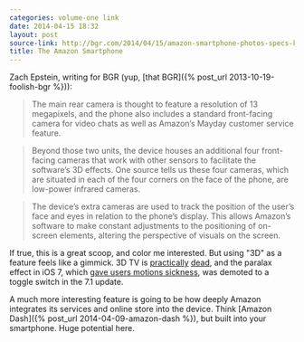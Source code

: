```yaml
---
categories: volume-one link
date: 2014-04-15 18:32
layout: post
source-link: http://bgr.com/2014/04/15/amazon-smartphone-photos-specs-kindle-phone-exclusive/
title: The Amazon Smartphone
---
```

Zach Epstein, writing for BGR (yup, [that BGR]({% post_url 2013-10-19-foolish-bgr %})): 

> The main rear camera is thought to feature a resolution of 13 megapixels, and the phone also includes a standard front-facing camera for video chats as well as Amazon’s Mayday customer service feature.

> Beyond those two units, the device houses an additional four front-facing cameras that work with other sensors to facilitate the software’s 3D effects. One source tells us these four cameras, which are situated in each of the four corners on the face of the phone, are low-power infrared cameras.

> The device’s extra cameras are used to track the position of the user’s face and eyes in relation to the phone’s display. This allows Amazon’s software to make constant adjustments to the positioning of on-screen elements, altering the perspective of visuals on the screen.

If true, this is a great scoop, and color me interested. But using "3D" as a feature feels like a gimmick. 3D TV is [practically](http://www.thewire.com/technology/2014/01/3d-tv-dead/356721/) [dead](http://www.slashgear.com/samsung-admits-3d-tv-demand-underwhelming-13222753/), and the paralax effect in iOS 7, which [gave users motions sickness](http://www.imore.com/ios-7-and-motion-sickness-poll), was demoted to a toggle switch in the 7.1 update. 

A much more interesting feature is going to be how deeply Amazon integrates its services and online store into the device. Think [Amazon Dash]({% post_url 2014-04-09-amazon-dash %}), but built into your smartphone. Huge potential here. 